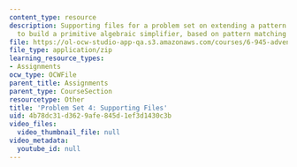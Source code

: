 ```yaml
---
content_type: resource
description: Supporting files for a problem set on extending a pattern matching system
  to build a primitive algebraic simplifier, based on pattern matching and instantiation.
file: https://ol-ocw-studio-app-qa.s3.amazonaws.com/courses/6-945-adventures-in-advanced-symbolic-programming-spring-2009/4b78dc31d3629afe845d1ef3d1430c3b_assn06.zip
file_type: application/zip
learning_resource_types:
- Assignments
ocw_type: OCWFile
parent_title: Assignments
parent_type: CourseSection
resourcetype: Other
title: 'Problem Set 4: Supporting Files'
uid: 4b78dc31-d362-9afe-845d-1ef3d1430c3b
video_files:
  video_thumbnail_file: null
video_metadata:
  youtube_id: null
---
```

